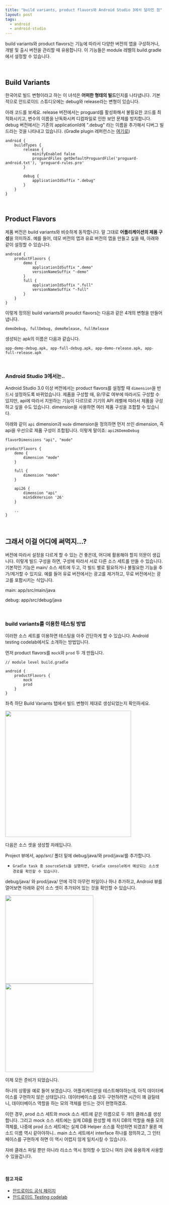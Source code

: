 ```yaml
---
title: "build variants, product flavors와 Android Studio 3에서 달라진 점"
layout: post
tags:
  - android
  - android-studio
---
```


build variants와 product flavors는 기능에 따라서 다양한 버전의 앱을 구성하거나, 개발 및 출시 버전을 관리할 때 유용합니다.
이 기능들은 module 레벨의 build.gradle에서 설정할 수 있습니다.

<br/>

## Build Variants

한국어로 빌드 변형이라고 하는 이 녀석은 **어떠한 형태의 빌드**인지를 나타냅니다.
기본적으로 안드로이드 스튜디오에는 debug와 release라는 변형이 있습니다.

아래 코드를 보세요. release 버전에서는 proguard를 활성화해서 불필요한 코드를 최적화시키고,
변수의 이름을 난독화시켜 디컴파일로 인한 보안 문제를 방지합니다. debug 버전에서는 기존의 applicationId에 ".debug" 라는 이름을 추가해서
디버그 빌드라는 것을 나타내고 있습니다. (Gradle plugin 레퍼런스는 [여기로](http://google.github.io/android-gradle-dsl/current/index.html))

```
android {
    buildTypes {
        release {
            minifyEnabled false
            proguardFiles getDefaultProguardFile('proguard-android.txt'), 'proguard-rules.pro'
        }

        debug {
            applicationIdSuffix ".debug"
        }
    }
}
```

<br/>

## Product Flavors

제품 버전은 build variants와 비슷하게 동작합니다. 말 그대로 **어플리케이션의 제품 구성**을 의미하죠.
예를 들어, 데모 버전의 앱과 유료 버전의 앱을 만들고 싶을 때, 아래와 같이 설정할 수 있습니다.

```
android {
    productFlavors {
        demo {
            applicationIdSuffix ".demo"
            versionNameSuffix "-demo"
        }
        full {
            applicationIdSuffix ".full"
            versionNameSuffix "-full"
        }
    }
}
```

이렇게 정의된 build variants와 proudct flavors는 다음과 같은 4개의 변형을 만들어 냅니다.

`demoDebug, fullDebug, demoRelease, fullRelease`

생성되는 apk의 이름은 다음과 같습니다.

`app-demo-debug.apk, app-full-debug.apk, app-demo-release.apk, app-full-release.apk`

<br/>

### Android Studio 3에서는..

Android Studio 3.0 이상 버전에서는 product flavors를 설정할 때 `dimension`을 반드시 설정하도록 바뀌었습니다.
제품을 구성할 때, 유/무료 여부에 따라서도 구성할 수 있지만, api에 따라서 지원하는 기능이 다르므로 기기의 API 레벨에 따라서 제품을 구성하고 싶을 수도 있습니다.
dimension을 사용하면 여러 제품 구성을 조합할 수 있습니다.

아래와 같이 `api` dimension과 `mode` dimension을 정의하면 먼저 쓰인 dimension, 즉 api을 우선으로 제품 구성이 조합됩니다.
이렇게 말이죠: `api26DemoDebug`

```
flavorDimensions "api", "mode"

productFlavors {
    demo {
        dimension "mode"
    }

    full {
        dimension "mode"
    }

    api26 {
        dimension "api"
        minSdkVersion '26'
    }

    ..
}
```



<br/>

## 그래서 이걸 어디에 써먹지...?

버전에 따라서 설정을 다르게 할 수 있는 건 좋은데, 어디에 활용해야 할지 의문이 생깁니다.
이렇게 빌드 구성을 하면, 구성에 따라서 서로 다른 소스 세트를 만들 수 있습니다. 기본적인 기능은 main/ 소스 세트에 두고,
각 빌드 별로 필요하거나 불필요한 기능을 추가/제거할 수 있지요. 예를 들어 유료 버전에서는 광고를 제거하고, 무료 버전에서는 광고를 포함시키는 식입니다.

main: app/src/main/java

debug: app/src/debug/java

<br/>

### build variants를 이용한 테스팅 방법

이러한 소스 세트를 이용하면 테스팅을 아주 간단하게 할 수 있습니다. Android testing codelab에서도 소개하는 방법입니다.

먼저 product flavors를 `mock`와 `prod` 두 개 만듭니다.

```
// module level build.gradle

android {
    productFlavors {
        mock
        prod
    }
}
```

좌측 하단 Build Variants 탭에서 빌드 변형이 제대로 생성되었는지 확인하세요.

<img src="/images/2017/android-build-variants-product-flavors/build-variants.png" width="400" />


다음은 소스 셋을 생성할 차례입니다.

Project 뷰에서, app/src/ 폴더 밑에 debug/java/와 prod/java/를 추가합니다.

 * `Gradle task 중 sourceSets을 실행하면, Gradle console에서 예상되는 소스셋 경로를 확인할 수 있습니다.`

debug/java/ 와 prod/java/ 안에 각각 아무런 파일이나 하나 추가하고, Android 뷰를 열어보면 아래와 같이 소스 셋이 추가되어 있는 것을 확인할 수 있습니다.

<img src="/images/2017/android-build-variants-product-flavors/mock-debug.png" width="280" />
<img src="/images/2017/android-build-variants-product-flavors/prod-debug.png" width="280" />

이제 모든 준비가 되었습니다.

하나의 상황을 예로 들어 보겠습니다. 어플리케이션을 테스트해야하는데, 아직 데이터베이스를 구현하지 않은 상태입니다.
데이터베이스를 모두 구현하려면 시간이 꽤 걸릴테니, 데이터베이스 역할을 하는 모의 객체를 만드는 것이 현명하겠죠.

이런 경우, prod 소스 세트와 mock 소스 세트에 같은 이름으로 두 개의 클래스를 생성합니다.
그리고 mock 소스 세트에는 실제 DB를 완성할 떼 까지 DB의 역할을 해줄 모의 객체를,
나중에 prod 소스 세트에는 실제 DB Helper 소스를 작성하면 되겠죠? 물론 메소드 이름 역시 같아야하니..
main 소스 세트에서 interface 하나를 정의하고, 그 인터페이스를 구현하게 하면 이 역시 어렵지 않게 일치시킬 수 있습니다.

자바 클래스 파일 뿐만 아니라 리소스 역시 정의할 수 있으니 여러 곳에 유용하게 사용할 수 있을겁니다.

<br/>

#### 참고 자료
 - [안드로이드 공식 페이지](https://developer.android.com/studio/build/build-variants.html)
 - [안드로이드 Testing codelab](https://codelabs.developers.google.com/codelabs/android-testing/index.html?index=..%2F..%2Findex#0)

